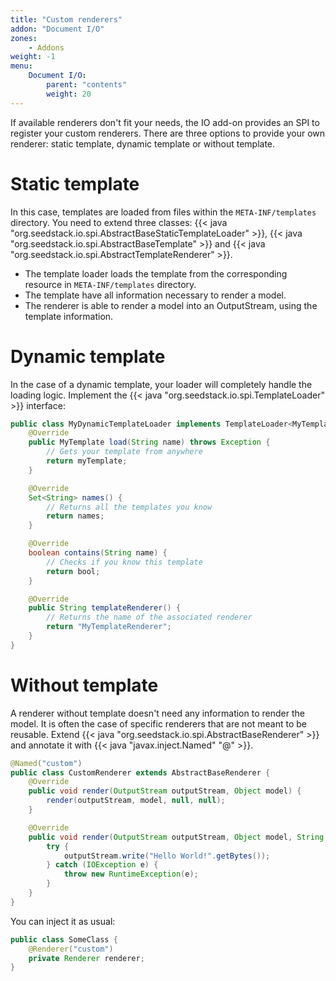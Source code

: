 ```yaml
---
title: "Custom renderers"
addon: "Document I/O"
zones:
    - Addons
weight: -1    
menu:
    Document I/O:
        parent: "contents"
        weight: 20
---
```


If available renderers don't fit your needs, the IO add-on provides an SPI to register your custom renderers. There are
three options to provide your own renderer: static template, dynamic template or without template.<!--more-->

# Static template

In this case, templates are loaded from files within the `META-INF/templates` directory. You need to extend three classes:
{{< java "org.seedstack.io.spi.AbstractBaseStaticTemplateLoader" >}}, {{< java "org.seedstack.io.spi.AbstractBaseTemplate" >}} and
{{< java "org.seedstack.io.spi.AbstractTemplateRenderer" >}}.

- The template loader loads the template from the corresponding resource in `META-INF/templates` directory.
- The template have all information necessary to render a model.
- The renderer is able to render a model into an OutputStream, using the template information.

# Dynamic template

In the case of a dynamic template, your loader will completely handle the loading logic. Implement the {{< java "org.seedstack.io.spi.TemplateLoader" >}}
interface:

```java
public class MyDynamicTemplateLoader implements TemplateLoader<MyTemplate> {
    @Override
    public MyTemplate load(String name) throws Exception {
        // Gets your template from anywhere
        return myTemplate;
    }

    @Override
    Set<String> names() {
        // Returns all the templates you know
        return names;
    }

    @Override
    boolean contains(String name) {
        // Checks if you know this template
        return bool;
    }

    @Override
    public String templateRenderer() {
        // Returns the name of the associated renderer
        return "MyTemplateRenderer";
    }
}
```

# Without template

A renderer without template doesn't need any information to render the model. It is often the case of specific renderers
that are not meant to be reusable. Extend {{< java "org.seedstack.io.spi.AbstractBaseRenderer" >}} and annotate it
with {{< java "javax.inject.Named" "@" >}}.

```java
@Named("custom")
public class CustomRenderer extends AbstractBaseRenderer {
    @Override
    public void render(OutputStream outputStream, Object model) {
        render(outputStream, model, null, null);
    }

    @Override
    public void render(OutputStream outputStream, Object model, String mimeType, Map<String, Object> parameters) {
        try {
            outputStream.write("Hello World!".getBytes());
        } catch (IOException e) {
            throw new RuntimeException(e);
        }
    }
}
```

You can inject it as usual:

```java
public class SomeClass {
	@Renderer("custom")
	private Renderer renderer;
}
```

